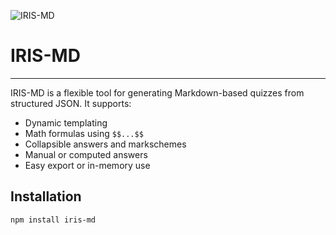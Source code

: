 ![IRIS-MD](https://github.com/user-attachments/assets/2599dbc1-fe46-41ce-8f84-e11a142d6734)

# IRIS-MD
---
IRIS-MD is a flexible tool for generating Markdown-based quizzes from structured JSON. It supports:

- Dynamic templating
- Math formulas using `$$...$$`
- Collapsible answers and markschemes
- Manual or computed answers
- Easy export or in-memory use

## Installation

```bash
npm install iris-md
